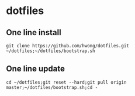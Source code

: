 # dotfiles

## One line install

    git clone https://github.com/hwong/dotfiles.git ~/dotfiles;~/dotfiles/bootstrap.sh

## One line update

    cd ~/dotfiles;git reset --hard;git pull origin master;~/dotfiles/bootstrap.sh;cd -

